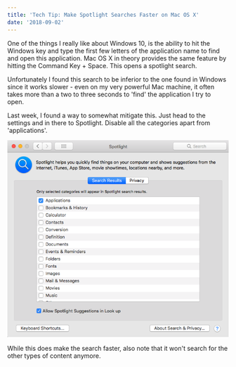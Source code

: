 ```yaml
---
title: 'Tech Tip: Make Spotlight Searches Faster on Mac OS X'
date: '2018-09-02'
---
```


One of the things I really like about Windows 10, is the ability to hit the Windows key and type the first few letters of the application name to find and open this application. Mac OS X in theory provides the same feature by hitting the Command Key + Space. This opens a spotlight search.

Unfortunately I found this search to be inferior to the one found in Windows since it works slower - even on my very powerful Mac machine, it often takes more than a two to three seconds to 'find' the application I try to open.

Last week, I found a way to somewhat mitigate this. Just head to the settings and in there to Spotlight. Disable all the categories apart from 'applications'.

![spotlight.png](images/spotlight.png)

While this does make the search faster, also note that it won't search for the other types of content anymore.
